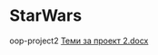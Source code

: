 # StarWars
oop-project2
[Теми за проект 2.docx](https://github.com/Hriskata/StarWars/files/9887053/2.docx)
